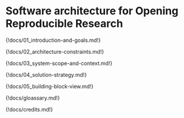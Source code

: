 # Software architecture for Opening Reproducible Research

{!docs/01_introduction-and-goals.md!}

{!docs/02_architecture-constraints.md!}

{!docs/03_system-scope-and-context.md!}

{!docs/04_solution-strategy.md!}

{!docs/05_building-block-view.md!}

<!--
{!docs/06_runtime-view.md!}

{!docs/07_deployment-view.md!}

{!docs/08_cross-cutting-concepts.md!}

{!docs/09_design-decisions.md!}

{!docs/10_quality-requirements.md!}

{!docs/11_Risks-and-technical-debts.md!}
-->

{!docs/gloassary.md!}

{!docs/credits.md!}